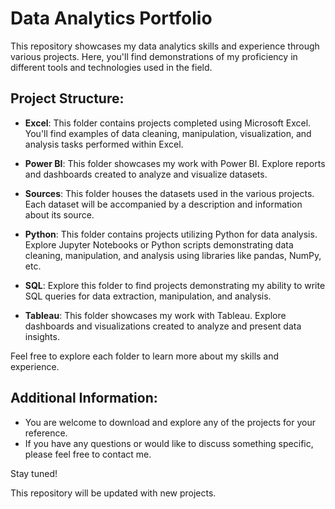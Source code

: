 # Data Analytics Portfolio

This repository showcases my data analytics skills and experience through various projects. Here, you'll find demonstrations of my proficiency in different tools and technologies used in the field.

## Project Structure:

- **Excel**: This folder contains projects completed using Microsoft Excel. You'll find examples of data cleaning, manipulation, visualization, and analysis tasks performed within Excel.

- **Power BI**: This folder showcases my work with Power BI. Explore reports and dashboards created to analyze and visualize datasets.

- **Sources**: This folder houses the datasets used in the various projects. Each dataset will be accompanied by a description and information about its source.

- **Python**: This folder contains projects utilizing Python for data analysis. Explore Jupyter Notebooks or Python scripts demonstrating data cleaning, manipulation, and analysis using libraries like pandas, NumPy, etc.

- **SQL**: Explore this folder to find projects demonstrating my ability to write SQL queries for data extraction, manipulation, and analysis.

- **Tableau**: This folder showcases my work with Tableau. Explore dashboards and visualizations created to analyze and present data insights.

Feel free to explore each folder to learn more about my skills and experience.

## Additional Information:

- You are welcome to download and explore any of the projects for your reference.
- If you have any questions or would like to discuss something specific, please feel free to contact me.

Stay tuned!

This repository will be updated with new projects.
